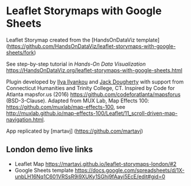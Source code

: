 # Leaflet Storymaps with Google Sheets
Leaflet Storymap created from the [HandsOnDataViz template] (https://github.com/HandsOnDataViz/leaflet-storymaps-with-google-sheets/fork)

See step-by-step tutorial in *Hands-On Data Visualization* https://HandsOnDataViz.org/leaflet-storymaps-with-google-sheets.html

Plugin developed by [Ilya Ilyankou](https://github.com/ilyankou) and [Jack Dougherty](https://github.com/jackdougherty) with support from Connecticut Humanities and Trinity College, CT. Inspired by Code for Atlanta mapsfor.us (2016) https://github.com/codeforatlanta/mapsforus (BSD-3-Clause). Adapted from MUX Lab, Map Effects 100: https://github.com/muxlab/map-effects-100, see http://muxlab.github.io/map-effects-100/Leaflet/11_scroll-driven-map-navigation.html.

App replicated by [martavj] (https://github.com/martavj)

## London demo live links
- Leaflet Map https://martavj.github.io/leaflet-storymaps-london/#2
- Google Sheets template https://docs.google.com/spreadsheets/d/1X-unbLH16Nq1C601VRSsR9i9XUKy1SGhj9fAayi5EcE/edit#gid=0


